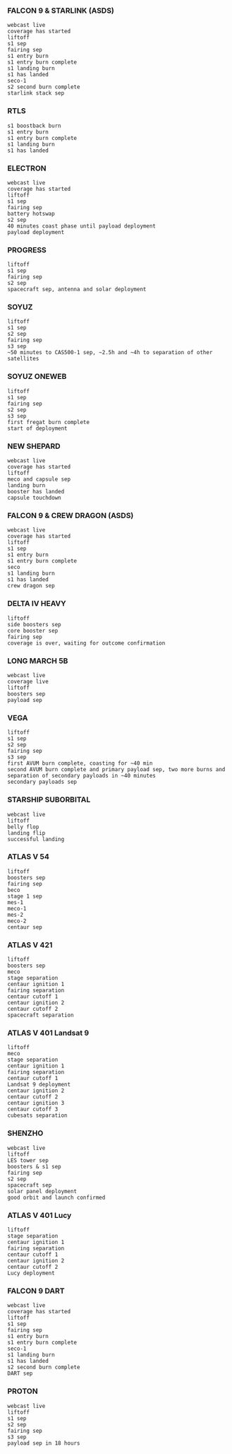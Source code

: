 ### FALCON 9 & STARLINK (ASDS)
```
webcast live
coverage has started
liftoff
s1 sep
fairing sep
s1 entry burn
s1 entry burn complete
s1 landing burn
s1 has landed
seco-1
s2 second burn complete
starlink stack sep
```

### RTLS
```
s1 boostback burn
s1 entry burn
s1 entry burn complete
s1 landing burn
s1 has landed
```

### ELECTRON
```
webcast live
coverage has started
liftoff
s1 sep
fairing sep
battery hotswap
s2 sep
40 minutes coast phase until payload deployment
payload deployment
```

### PROGRESS
```
liftoff
s1 sep
fairing sep
s2 sep
spacecraft sep, antenna and solar deployment
```

### SOYUZ
```
liftoff
s1 sep
s2 sep
fairing sep
s3 sep
~50 minutes to CAS500-1 sep, ~2.5h and ~4h to separation of other satellites
```

### SOYUZ ONEWEB
```
liftoff
s1 sep
fairing sep
s2 sep
s3 sep
first fregat burn complete
start of deployment
```

### NEW SHEPARD
```
webcast live
coverage has started
liftoff
meco and capsule sep
landing burn
booster has landed
capsule touchdown
```

### FALCON 9 & CREW DRAGON (ASDS)
```
webcast live
coverage has started
liftoff
s1 sep
s1 entry burn
s1 entry burn complete
seco
s1 landing burn
s1 has landed
crew dragon sep
```

### DELTA IV HEAVY
```
liftoff
side boosters sep
core booster sep
fairing sep
coverage is over, waiting for outcome confirmation
```

### LONG MARCH 5B
```
webcast live
coverage live
liftoff
boosters sep
payload sep
```

### VEGA
```
liftoff
s1 sep
s2 sep
fairing sep
s3 sep
first AVUM burn complete, coasting for ~40 min
second AVUM burn complete and primary payload sep, two more burns and separation of secondary payloads in ~40 minutes
secondary payloads sep
```

### STARSHIP SUBORBITAL
```
webcast live
liftoff
belly flop
landing flip
successful landing
```

### ATLAS V 54
```
liftoff
boosters sep
fairing sep
beco
stage 1 sep
mes-1
meco-1
mes-2
meco-2
centaur sep
```

### ATLAS V 421
```
liftoff
boosters sep
meco
stage separation
centaur ignition 1
fairing separation
centaur cutoff 1
centaur ignition 2
centaur cutoff 2
spacecraft separation
```

### ATLAS V 401 Landsat 9
```
liftoff
meco
stage separation
centaur ignition 1
fairing separation
centaur cutoff 1
Landsat 9 deployment
centaur ignition 2
centaur cutoff 2
centaur ignition 3
centaur cutoff 3
cubesats separation
```

### SHENZHO
```
webcast live
liftoff
LES tower sep
boosters & s1 sep
fairing sep
s2 sep
spacecraft sep
solar panel deployment
good orbit and launch confirmed
```

### ATLAS V 401 Lucy
```
liftoff
stage separation
centaur ignition 1
fairing separation
centaur cutoff 1
centaur ignition 2
centaur cutoff 2
Lucy deployment
```

### FALCON 9 DART
```
webcast live
coverage has started
liftoff
s1 sep
fairing sep
s1 entry burn
s1 entry burn complete
seco-1
s1 landing burn
s1 has landed
s2 second burn complete
DART sep
```

### PROTON
```
webcast live
liftoff
s1 sep
s2 sep
fairing sep
s3 sep
payload sep in 18 hours
```
